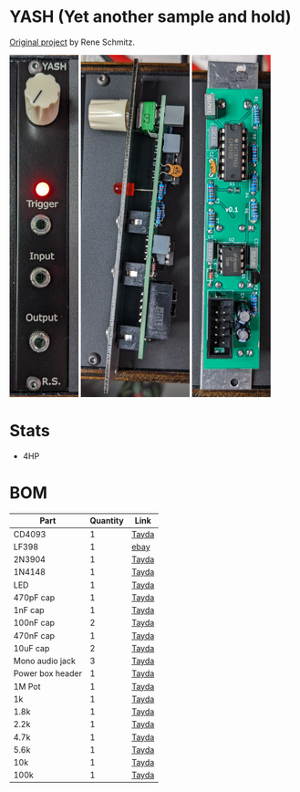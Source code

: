 # YASH (Yet another sample and hold)
[Original project](https://www.schmitzbits.de/sah.html) by Rene Schmitz.

<img src="images/front.jpg" height="600"/>
<img src="images/side.jpg" height="600"/>
<img src="images/back.jpg" height="600"/>

# Stats
- 4HP

# BOM
| Part | Quantity | Link |
|----|----|----|
| CD4093 | 1 | [Tayda](https://www.taydaelectronics.com/cd4093-4093-ic-cmos-nand-schmitt-trigger.html) |
| LF398 | 1 | [ebay](https://www.ebay.com/itm/123885878582) |
| 2N3904 | 1 | [Tayda](https://www.taydaelectronics.com/2n3904-npn-general-propose-transistor.html) |
| 1N4148 | 1 | [Tayda](https://www.taydaelectronics.com/1n4148-switching-signal-diode.html) |
| LED | 1 | [Tayda](https://www.taydaelectronics.com/led-5mm-red.html) |
| 470pF cap | 1 | [Tayda](https://www.taydaelectronics.com/470pf-100v-ceramic-disc-capacitor-pkg-of-10-aec.html) |
| 1nF cap | 1 | [Tayda](https://www.taydaelectronics.com/1nf-0-001uf-100v-5-polyester-film-box-type-capacitor.html) |
| 100nF cap | 2 | [Tayda](https://www.taydaelectronics.com/0-1uf-100v-5-polyester-film-box-type-capacitor.html) |
| 470nF cap | 1 | [Tayda](https://www.taydaelectronics.com/0-47uf-100v-5-polyester-film-box-type-capacitor.html) |
| 10uF cap | 2 | [Tayda](https://www.taydaelectronics.com/10uf-50v-105c-radial-electrolytic-capacitor-5x11mm.html) |
| Mono audio jack | 3 | [Tayda](https://www.taydaelectronics.com/pj-3001f-3-5-mm-mono-phone-jack.html) |
| Power box header | 1 | [Tayda](https://www.taydaelectronics.com/10-pin-box-header-connector-2-54mm.html) |
| 1M Pot | 1 | [Tayda](https://www.taydaelectronics.com/1m-ohm-linear-taper-potentiometer-round-shaft-pcb-9mm.html) |
| 1k   | 1 | [Tayda](https://www.taydaelectronics.com/10-x-resistor-1k-ohm-1-4w-1-metal-film-pkg-of-10.html) |
| 1.8k | 1 | [Tayda](https://www.taydaelectronics.com/resistor-1-8k-ohm-1-4w-1-metal-film-pkg-of-10.html) |
| 2.2k | 1 | [Tayda](https://www.taydaelectronics.com/resistor-2-2k-ohm-1-4w-1-metal-film-pkg-of-10.html) |
| 4.7k | 1 | [Tayda](https://www.taydaelectronics.com/10-x-resistor-4-7k-ohm-1-4w-1-metal-film-pkg-of-10.html) |
| 5.6k | 1 | [Tayda](https://www.taydaelectronics.com/10-x-resistor-5-6k-ohm-1-4w-1-metal-film-pkg-of-10.html) |
| 10k  | 1 | [Tayda](https://www.taydaelectronics.com/10-x-resistor-10k-ohm-1-4w-1-metal-film-pkg-of-10.html) |
| 100k | 1 | [Tayda](https://www.taydaelectronics.com/10-x-resistor-100k-ohm-1-4w-1-metal-film-pkg-of-10.html) |